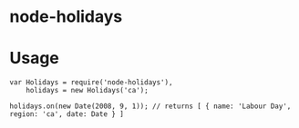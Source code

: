 node-holidays
=============

Usage
=====

    var Holidays = require('node-holidays'),
        holidays = new Holidays('ca');

    holidays.on(new Date(2008, 9, 1)); // returns [ { name: 'Labour Day', region: 'ca', date: Date } ]
